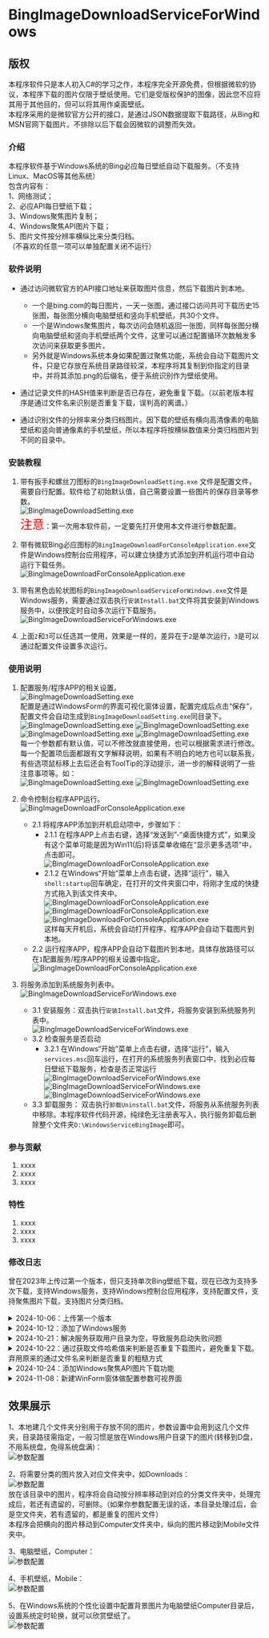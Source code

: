 # BingImageDownloadServiceForWindows

## 版权
本程序软件只是本人初入C#的学习之作，本程序完全开源免费，但根据微软的协议，本程序下载的图片仅限于壁纸使用。它们是受版权保护的图像，因此您不应将其用于其他目的，但可以将其用作桌面壁纸。  
本程序采用的是微软官方公开的接口，是通过JSON数据提取下载路径，从Bing和MSN官网下载图片。不排除以后下载会因微软的调整而失效。

### 介绍
本程序软件基于Windows系统的Bing必应每日壁纸自动下载服务。（不支持Linux、MacOS等其他系统）  
包含内容有：  
1、网络测试；  
2、必应API每日壁纸下载；  
3、Windows聚焦图片复制；  
4、Windows聚焦API图片下载；  
5、图片文件按分辨率横纵比来分类归档。  
（不喜欢的任意一项可以单独配置关闭不运行）  


### 软件说明
* 通过访问微软官方的API接口地址来获取图片信息，然后下载图片到本地。  
  * 一个是bing.com的每日图片，一天一张图，通过接口访问共可下载历史15张图，每张图分横向电脑壁纸和竖向手机壁纸，共30个文件。  
  * 一个是Windows聚焦图片，每次访问会随机返回一张图，同样每张图分横向电脑壁纸和竖向手机壁纸两个文件，这里可以通过配置循环次数触发多次访问来获取更多图片。  
  * 另外就是Windows系统本身如果配置过聚焦功能，系统会自动下载图片文件，只是它存放在系统目录路径较深，本程序将其复制到你指定的目录中，并将其添加.png的后缀名，便于系统识别作为壁纸使用。  

* 通过记录文件的HASH值来判断是否已存在，避免重复下载。（以前老版本程序是通过文件名来识别是否重复下载，误判高的离谱。）  

* 通过识别文件的分辨率来分类归档图片。因下载的壁纸有横向高清像素的电脑壁纸和竖向普通像素的手机壁纸，所以本程序将按横纵数值来分类归档图片到不同的目录中。  


### 安装教程

1.  带有扳手和螺丝刀图标的`BingImageDownloadSetting.exe` 文件是配置文件，需要自行配置。软件给了初始默认值，自己需要设置一些图片的保存目录等参数。  
![BingImageDownloadSetting.exe](https://gitee.com/gggplso/MarkdownPhotos/raw/master/Photos/BingImageDownloadServiceForWindows/README/BingImageDownloadSetting_ico.png)  
<font size=5 color=red>注意</font>：第一次用本软件前，一定要先打开使用本文件进行参数配置。


2.  带有微软Bing必应图标的`BingImageDownloadForConsoleApplication.exe`文件是Windows控制台应用程序，可以建立快捷方式添加到开机运行项中自动运行下载任务。  
![BingImageDownloadForConsoleApplication.exe](https://gitee.com/gggplso/MarkdownPhotos/raw/master/Photos/BingImageDownloadServiceForWindows/README/BingImageDownloadForConsoleApplication_ico.png)  


3.  带有黑色齿轮状图标的`BingImageDownloadServiceForWindows.exe`文件是Windows服务，需要通过双击执行`安装Install.bat`文件将其安装到Windows服务中，以便按定时自动多次运行下载服务。  
![BingImageDownloadServiceForWindows.exe](https://gitee.com/gggplso/MarkdownPhotos/raw/master/Photos/BingImageDownloadServiceForWindows/README/BingImageDownloadServiceForWindows_ico.png)  


4.  上面`2`和`3`可以任选其一使用，效果是一样的，差异在于`2`是单次运行，`3`是可以通过配置文件设置多次运行。  



### 使用说明

1.  配置服务/程序APP的相关设置。  
![BingImageDownloadSetting.exe](https://gitee.com/gggplso/MarkdownPhotos/raw/master/Photos/BingImageDownloadServiceForWindows/README/BingImageDownloadSetting_ico_list.png)  
配置是通过WindowsForm的界面可视化窗体设置，配置完成后点击“保存”，配置文件会自动生成到`BingImageDownloadSetting.exe`同目录下。  
![BingImageDownloadSetting.exe](https://gitee.com/gggplso/MarkdownPhotos/raw/master/Photos/BingImageDownloadServiceForWindows/README/BingImageDownloadSetting_MainSetting.png)
![BingImageDownloadSetting.exe](https://gitee.com/gggplso/MarkdownPhotos/raw/master/Photos/BingImageDownloadServiceForWindows/README/BingImageDownloadSetting_Setting1.png)
![BingImageDownloadSetting.exe](https://gitee.com/gggplso/MarkdownPhotos/raw/master/Photos/BingImageDownloadServiceForWindows/README/BingImageDownloadSetting_Setting2.png)
![BingImageDownloadSetting.exe](https://gitee.com/gggplso/MarkdownPhotos/raw/master/Photos/BingImageDownloadServiceForWindows/README/BingImageDownloadSetting_Setting3.png)  
每一个参数都有默认值，可以不修改就直接使用，也可以根据需求进行修改。每一个配置项后面都跟有文字解释说明，如果有不明白的地方也可以联系我，有些选项鼠标移上去后还会有ToolTip的浮动提示，进一步的解释说明了一些注意事项等。如：  
![BingImageDownloadSetting.exe](https://gitee.com/gggplso/MarkdownPhotos/raw/master/Photos/BingImageDownloadServiceForWindows/README/BingImageDownloadSetting_TooTip1.png)
![BingImageDownloadSetting.exe](https://gitee.com/gggplso/MarkdownPhotos/raw/master/Photos/BingImageDownloadServiceForWindows/README/BingImageDownloadSetting_TooTip2.png)


2.  命令控制台程序APP运行。  
![BingImageDownloadForConsoleApplication.exe](https://gitee.com/gggplso/MarkdownPhotos/raw/master/Photos/BingImageDownloadServiceForWindows/README/BingImageDownloadForConsoleApplication_ico_list.png)  
    * 2.1 将程序APP添加到开机启动项中，步骤如下：  
      * 2.1.1 在程序APP上点击右键，选择“发送到”-“桌面快捷方式”，如果没有这个菜单可能是因为Win11(后)将该菜单收缩在“显示更多选项”中，点击即可。  
![BingImageDownloadForConsoleApplication.exe](https://gitee.com/gggplso/MarkdownPhotos/raw/master/Photos/BingImageDownloadServiceForWindows/README/BingImageDownloadForConsoleApplication_shell.png)  
      * 2.1.2 在Windows“开始”菜单上点击右键，选择“运行”，输入`shell:startup`回车确定，在打开的文件夹窗口中，将刚才生成的快捷方式拖入到该文件夹中。  
![BingImageDownloadForConsoleApplication.exe](https://gitee.com/gggplso/MarkdownPhotos/raw/master/Photos/BingImageDownloadServiceForWindows/README/BingImageDownloadForConsoleApplication_startup.png) ![BingImageDownloadForConsoleApplication.exe](https://gitee.com/gggplso/MarkdownPhotos/raw/master/Photos/BingImageDownloadServiceForWindows/README/BingImageDownloadForConsoleApplication_run.png) ![BingImageDownloadForConsoleApplication.exe](https://gitee.com/gggplso/MarkdownPhotos/raw/master/Photos/BingImageDownloadServiceForWindows/README/BingImageDownloadForConsoleApplication_start.png)  
 这样每天开机后，系统会自动打开程序，程序APP会自动下载图片到本地。
    * 2.2 运行程序APP，程序APP会自动下载图片到本地，具体存放路径可以在`1`配置服务/程序APP的相关设置中指定。  
![BingImageDownloadForConsoleApplication.exe](https://gitee.com/gggplso/MarkdownPhotos/raw/master/Photos/BingImageDownloadServiceForWindows/README/BingImageDownloadForConsoleApplication_Download.png)


3.  将服务添加到系统服务列表中。  
![BingImageDownloadServiceForWindows.exe](https://gitee.com/gggplso/MarkdownPhotos/raw/master/Photos/BingImageDownloadServiceForWindows/README/BingImageDownloadServiceForWindows_ico_list.png)  
    * 3.1 安装服务：双击执行`安装Install.bat`文件，将服务安装到系统服务列表中。  
![BingImageDownloadServiceForWindows.exe](https://gitee.com/gggplso/MarkdownPhotos/raw/master/Photos/BingImageDownloadServiceForWindows/README/BingImageDownloadServiceForWindows_Install.png)  
    * 3.2 检查服务是否启动  
      * 3.2.1 在Windows“开始”菜单上点击右键，选择“运行”，输入`services.msc`回车运行，在打开的系统服务列表窗口中，找到必应每日壁纸下载服务，检查是否正常运行  
![BingImageDownloadServiceForWindows.exe](https://gitee.com/gggplso/MarkdownPhotos/raw/master/Photos/BingImageDownloadServiceForWindows/README/BingImageDownloadForConsoleApplication_startup.png) ![BingImageDownloadServiceForWindows.exe](https://gitee.com/gggplso/MarkdownPhotos/raw/master/Photos/BingImageDownloadServiceForWindows/README/BingImageDownloadServiceForWindows_services.png) ![BingImageDownloadServiceForWindows.exe](https://gitee.com/gggplso/MarkdownPhotos/raw/master/Photos/BingImageDownloadServiceForWindows/README/BingImageDownloadServiceForWindows_servicelist.png)  
    * 3.3 卸载服务： 双击执行`卸载Uninstall.bat`文件，将服务从系统服务列表中移除。本程序软件代码开源，纯绿色无注册表写入，执行服务卸载后删除整个文件夹`D:\WindowsServiceBingImage`即可。   




### 参与贡献

1.  xxxx
2.  xxxx
3.  xxxx


### 特性

1.  xxxx
2.  xxxx
3.  xxxx


### 修改日志  
曾在2023年上传过第一个版本，但只支持单次Bing壁纸下载，现在已改为支持多次下载，支持Windows服务，支持Windows控制台应用程序，支持配置文件，支持聚焦图片下载，支持图片分类归档。  
<details>
    <summary>
        2024-10-06：上传第一个版本  
    </summary>
</details>
<details>
    <summary>
        2024-10-12：添加了Windows服务  
    </summary>
</details>
<details>
    <summary>
        2024-10-21：解决服务获取用户目录为空，导致服务启动失败问题
    </summary>
</details>
<details>
    <summary>
        2024-10-22：通过获取文件哈希值来判断是否重复下载图片，避免重复下载。弃用原来的通过文件名来判断是否重复的粗糙方式  
    </summary>
</details>
<details>
    <summary>
        2024-10-24：添加Windows聚焦API图片下载功能
    </summary>
</details>
<details>
    <summary>
        2024-11-08：新建WinForm窗体做配置参数可视界面
    </summary> 
</details>


## 效果展示
1、本地建几个文件夹分别用于存放不同的图片，参数设置中会用到这几个文件夹，目录路径需指定，一般习惯是放在Windows用户目录下的图片(转移到D盘，不用系统盘，免得系统盘满)：  
![参数配置](https://gitee.com/gggplso/MarkdownPhotos/raw/master/Photos/BingImageDownloadServiceForWindows/README/参数配置效果0.png)


2、将需要分类的图片放入对应文件夹中，如Downloads：  
![参数配置](https://gitee.com/gggplso/MarkdownPhotos/raw/master/Photos/BingImageDownloadServiceForWindows/README/参数配置效果1.png)  
放在该目录中的图片，程序将会自动按分辨率移动到对应的分类文件夹中，处理完成后，若还有遗留的，可删除。（如果你参数配置无误的话，本目录处理过后，会是空文件夹，若有遗留的，都是重复的图片文件）  
本程序会把横向的图片移动到Computer文件夹中，纵向的图片移动到Mobile文件夹中。  

3、电脑壁纸，Computer：  
![参数配置](https://gitee.com/gggplso/MarkdownPhotos/raw/master/Photos/BingImageDownloadServiceForWindows/README/参数配置效果2.png)


4、手机壁纸，Mobile：  
![参数配置](https://gitee.com/gggplso/MarkdownPhotos/raw/master/Photos/BingImageDownloadServiceForWindows/README/参数配置效果3.png)


5、在Windows系统的个性化设置中配置背景图片为电脑壁纸Computer目录后，设置系统定时轮换，就可以欣赏壁纸了。  
![参数配置](https://gitee.com/gggplso/MarkdownPhotos/raw/master/Photos/BingImageDownloadServiceForWindows/README/参数配置效果4.png)